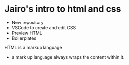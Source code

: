 # Jairo's intro to html and css

- New repository
- VSCode to create and edit CSS
- Preview HTML
- Boilerplates


HTML is a markup language
- a mark up language always wraps the content within it.